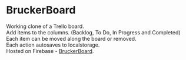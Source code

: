 # BruckerBoard

Working clone of a Trello board.<br>
Add items to the columns. (Backlog, To Do, In Progress and Completed)<br>
Each item can be moved along the board or removed.<br>
Each action autosaves to localstorage.<br>
Hosted on Firebase - [BruckerBoard](https://bruckerboard.firebaseapp.com/).
